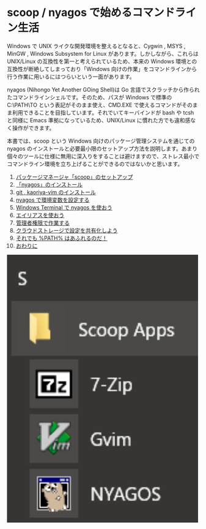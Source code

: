 scoop / nyagos で始めるコマンドライン生活
==============

Windows で UNIX ライクな開発環境を整えるとなると、Cygwin , MSYS , MinGW , Windows Subsystem for Linux があります。しかしながら、これらは UNIX/Linux の互換性を第一と考えられているため、本来の Windows 環境との互換性が断絶してしまっており「Windows 向けの作業」をコマンドラインから行う作業に用いるにはつらいという一面があります。

nyagos (Nihongo Yet Another GOing Shell)は Go 言語でスクラッチから作られたコマンドラインシェルです。そのため、パスが Windows で標準の C:\PATH\TO という表記がそのまま使え、CMD.EXE で使えるコマンドがそのまま利用できることを目指しています。それでいてキーバインドが bash や tcsh と同様に Emacs 準拠になっているため、UNIX/Linux に慣れた方でも違和感なく操作ができます。

本書では、scoop という Windows 向けのパッケージ管理システムを通じての nyagos のインストールと必要最小限のセットアップ方法を説明します。あまり個々のツールに仕様に無用に深入りをすることは避けますので、ストレス最小でコマンドライン環境を立ち上げることができるのではないかと思います。

1. [パッケージマネージャ「scoop」のセットアップ](5ac80a9ddb35fef9a146/0.218b39.md)
2. [「nyagos」のインストール](5ac80a9ddb35fef9a146/1.596ba4.md)
3. [git , kaoriya-vim のインストール](5ac80a9ddb35fef9a146/2.c181ec.md)
4. [nyagos で環境変数を設定する](5ac80a9ddb35fef9a146/3.2c4c1e.md)
5. [Windows Terminal で nyagos を使おう](5ac80a9ddb35fef9a146/4.a3f5c9.md)
6. [エイリアスを使おう](5ac80a9ddb35fef9a146/5.cb9842.md)
7. [管理者権限で作業する](5ac80a9ddb35fef9a146/6.44b3aa.md)
8. [クラウドストレージで設定を共有化しよう](5ac80a9ddb35fef9a146/7.74564e.md)
9. [それでも %PATH% はあふれるのだ！](5ac80a9ddb35fef9a146/8.c2e32b.md)
10. [おわりに](5ac80a9ddb35fef9a146/9.bb94d0.md)

![cover](5ac80a9ddb35fef9a146/cover.jpg)
